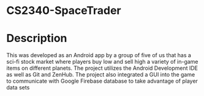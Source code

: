 # CS2340-SpaceTrader

# Description
This was developed as an Android app by a group of five of us that has a sci-fi stock market where players buy low and sell high a variety
of in-game items on different planets. The project utilizes the Android Development IDE as well as Git and ZenHub.
The project also integrated a GUI into the game to communicate with Google Firebase database to take advantage of player data sets

